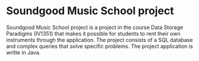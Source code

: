 # Soundgood Music School project 
Soundgood Music School project is a project in the course Data Storage Paradigms (IV1351) that makes it possible for students to rent their own instruments through the application. The project consists of a SQL database and complex queries that solve specific problems. The project application is writte in Java. 
